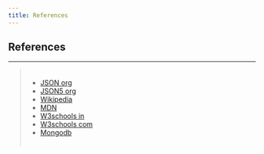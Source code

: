 ```yaml
---
title: References
---
```


## References

<hr class="opacity-40 mt-2 mb-8"/>

> - [JSON org](https://www.json.org/json-en.html/)
> - [JSON5 org](https://json5.org/)
> - [Wikipedia](https://en.wikipedia.org/wiki/JSON/)
> - [MDN](https://developer.mozilla.org/)
> - [W3schools in](https://www.w3schools.in/)
> - [W3schools com](https://www.w3schools.com/)
> - [Mongodb](https://www.mongodb.com/)

<style>
    blockquote {
        padding: 6px 16px;
    }
</style>